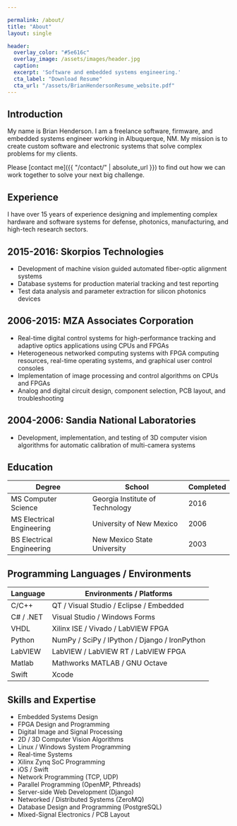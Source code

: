```yaml
---

permalink: /about/
title: "About"
layout: single

header:
  overlay_color: "#5e616c"
  overlay_image: /assets/images/header.jpg
  caption: 
  excerpt: 'Software and embedded systems engineering.'
  cta_label: "Download Resume"
  cta_url: "/assets/BrianHendersonResume_website.pdf"
---
```


## Introduction
My name is Brian Henderson. I am a freelance software, firmware, and embedded systems engineer working in Albuquerque, NM. My mission is to create custom software and electronic systems that solve complex problems for my clients.

Please [contact me]({{ "/contact/" | absolute_url }}) to find out how we can work together to solve your next big challenge. 

## Experience
I have over 15 years of experience designing and implementing complex hardware and software systems for defense, photonics, manufacturing, and high-tech research sectors. 

2015-2016: Skorpios Technologies
-------------------------------
* Development of machine vision guided automated fiber-optic alignment systems
* Database systems for production material tracking and test reporting
* Test data analysis and parameter extraction for silicon photonics devices

2006-2015: MZA Associates Corporation
--------------------------------------
* Real-time digital control systems for high-performance tracking and adaptive optics applications using CPUs and FPGAs
* Heterogeneous networked computing systems with FPGA computing resources, real-time operating systems, and graphical user control consoles
* Implementation of image processing and control algorithms on CPUs and FPGAs
* Analog and digital circuit design, component selection, PCB layout, and troubleshooting

2004-2006: Sandia National Laboratories
----------------------------------------
* Development, implementation, and testing of 3D computer vision algorithms for automatic calibration of multi-camera systems

## Education

| Degree                    | School                           | Completed |
| ------------------------- | -------------------------------- | --------- |    
| MS Computer Science       | Georgia Institute of Technology  | 2016      |    
| MS Electrical Engineering | University of New Mexico         | 2006      | 
| BS Electrical Engineering | New Mexico State University      | 2003      |


## Programming Languages / Environments

| Language                  | Environments / Platforms                      |
| ------------------------- | ---------------------------------------       |
| C/C++                     | QT / Visual Studio / Eclipse / Embedded       |
| C# / .NET                 | Visual Studio / Windows Forms                 |
| VHDL                      | Xilinx ISE / Vivado / LabVIEW FPGA            |
| Python                    | NumPy / SciPy / IPython / Django / IronPython |
| LabVIEW                   | LabVIEW / LabVIEW RT / LabVIEW FPGA           |
| Matlab                    | Mathworks MATLAB / GNU Octave                 |
| Swift                     | Xcode                                         |


## Skills and Expertise
* Embedded Systems Design
* FPGA Design and Programming
* Digital Image and Signal Processing
* 2D / 3D Computer Vision Algorithms
* Linux / Windows System Programming
* Real-time Systems 
* Xilinx Zynq SoC Programming
* iOS / Swift
* Network Programming (TCP, UDP)
* Parallel Programming (OpenMP, Pthreads) 
* Server-side Web Development (Django) 
* Networked / Distributed Systems (ZeroMQ) 
* Database Design and Programming (PostgreSQL) 
* Mixed-Signal Electronics / PCB Layout

